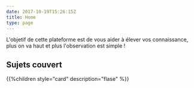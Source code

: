 ```yaml
---
date: 2017-10-19T15:26:15Z
title: Home
type: page
---
```


L'objetif de cette plateforme est de vous aider à élever vos connaissance, plus on va haut et plus l'observation est simple !

## Sujets couvert

{{%children style="card" description="flase" %}}
